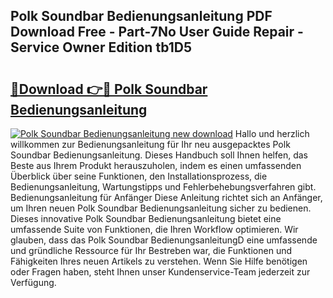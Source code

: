 ## Polk Soundbar Bedienungsanleitung PDF Download Free - Part-7No User Guide Repair - Service Owner Edition tb1D5

# <h2><a href="http://df4mso.blite.top/?on=Polk+Soundbar+Bedienungsanleitung">🔗Download 👉🔴 Polk Soundbar Bedienungsanleitung</a></h2>

[![Polk Soundbar Bedienungsanleitung new download](https://i.imgur.com/lujVjoI.png)](http://df4mso.blite.top/?on=Polk+Soundbar+Bedienungsanleitung)
Hallo und herzlich willkommen zur Bedienungsanleitung für Ihr neu ausgepacktes Polk Soundbar Bedienungsanleitung. Dieses Handbuch soll Ihnen helfen, das Beste aus Ihrem Produkt herauszuholen, indem es einen umfassenden Überblick über seine Funktionen, den Installationsprozess, die Bedienungsanleitung, Wartungstipps und Fehlerbehebungsverfahren gibt. Bedienungsanleitung für Anfänger Diese Anleitung richtet sich an Anfänger, um Ihren neuen Polk Soundbar Bedienungsanleitung sicher zu bedienen. Dieses innovative Polk Soundbar Bedienungsanleitung bietet eine umfassende Suite von Funktionen, die Ihren Workflow optimieren. Wir glauben, dass das Polk Soundbar BedienungsanleitungD eine umfassende und gründliche Ressource für Ihr Bestreben war, die Funktionen und Fähigkeiten Ihres neuen Artikels zu verstehen. Wenn Sie Hilfe benötigen oder Fragen haben, steht Ihnen unser Kundenservice-Team jederzeit zur Verfügung.
